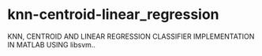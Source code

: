 # knn-centroid-linear_regression
KNN, CENTROID AND LINEAR REGRESSION CLASSIFIER IMPLEMENTATION IN MATLAB USING libsvm..
